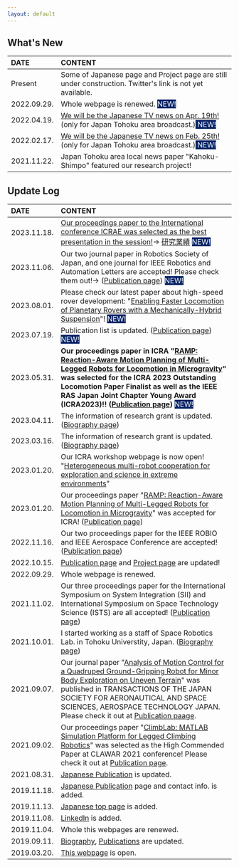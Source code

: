 ```yaml
---
layout: default
---
```




## What's New

| DATE         | CONTENT           |
|:-------------|:------------------|
| Present | Some of Japanese page and Project page are still under construction. Twitter's link is not yet available.  |
| 2022.09.29. | Whole webpage is renewed. <span style="background-color:#002266"> <span style="color: white"> NEW! </span> </span> |
| 2022.04.19. | [We will be the Japanese TV news on Apr. 19th!](https://www.mech.tohoku.ac.jp/news220419_1/) (only for Japan Tohoku area broadcast.)<span style="background-color:#002266"> <span style="color: white"> NEW! </span> </span> |
| 2022.02.17. | [We will be the Japanese TV news on Feb. 25th!](https://www.mech.tohoku.ac.jp/news210222/) (only for Japan Tohoku area broadcast.)<span style="background-color:#002266"> <span style="color: white"> NEW! </span> </span> |
| 2021.11.22. | Japan Tohoku area local news paper "Kahoku-Shimpo" featured our research project! |


## Update Log

| DATE        | CONTENT          |
|:------------|:------------------|
| 2023.11.18. | [Our proceedings paper to the International conference ICRAE was selected as the best presentation in the session!](https://www.mech.tohoku.ac.jp/prize231122/)→ [研究業績](./pub.html) <span style="background-color:#002266"> <span style="color: white"> NEW! </span> </span>|
| 2023.11.06. | Our two journal paper in Robotics Society of Japan, and one journal for IEEE Robotics and Automation Letters are accepted! Please check them out!→ ([Publication page](./pub.html)) <span style="background-color:#002266"> <span style="color: white"> NEW! </span> </span>|
| 2023.08.01. | Please check our latest paper about high-speed rover development: "<a href="https://arxiv.org/pdf/2307.04494.pdf" target="_blank">Enabling Faster Locomotion of Planetary Rovers with a Mechanically-Hybrid Suspension</a>"! <span style="background-color:#002266"> <span style="color: white"> NEW! </span> </span>|
| 2023.07.19. | Publication list is updated. ([Publication page](./pub.html)) <span style="background-color:#002266"> <span style="color: white"> NEW! </span> </span>|
| 2023.05.31. | **Our proceedings paper in ICRA "[RAMP: Reaction-Aware Motion Planning of Multi-Legged Robots for Locomotion in Microgravity](https://arxiv.org/abs/2301.07996)" was selected for the ICRA 2023 Outstanding Locomotion Paper Finalist as well as the IEEE RAS Japan Joint Chapter Young Award (ICRA2023)!! ([Publication page](./pub.html))** <span style="background-color:#002266"> <span style="color: white"> NEW! </span> </span>|
| 2023.04.11. | The information of research grant is updated. ([Biography page](./bio.html)) |
| 2023.03.16. | The information of research grant is updated. ([Biography page](./bio.html)) |
| 2023.01.20. | Our ICRA workshop webpage is now open! "[Heterogeneous multi-robot cooperation for exploration and science in extreme environments](https://espace.epfl.ch/hermes/)" |
| 2023.01.20. | Our proceedings paper "[RAMP: Reaction-Aware Motion Planning of Multi-Legged Robots for Locomotion in Microgravity](https://arxiv.org/abs/2301.07996)" was accepted for ICRA! ([Publication page](./pub.html)) |
| 2022.11.16. | Our two proceedings paper for the IEEE ROBIO and IEEE Aerospace Conference are accepted! ([Publication page](./pub.html)) |
| 2022.10.15. | [Publication page](./pub.html) and [Project page](./proj.html) are updated! |
| 2022.09.29. | Whole webpage is renewed. |
| 2021.11.02. | Our three proceedings paper for the International Symposium on System Integration (SII) and International Symposium on Space Technology Science (ISTS) are all accepted! ([Publication page](./pub.html)) |
| 2021.10.01. | I started working as a staff of Space Robotics Lab. in Tohoku Universtity, Japan. ([Biography page](./bio.html)) |
| 2021.09.07. | Our journal paper "[Analysis of Motion Control for a Quadruped Ground-Gripping Robot for Minor Body Exploration on Uneven Terrain](https://www.jstage.jst.go.jp/article/tastj/19/5/19_19.794/_article)" was published in TRANSACTIONS OF THE JAPAN SOCIETY FOR AERONAUTICAL AND SPACE SCIENCES, AEROSPACE TECHNOLOGY JAPAN. Please check it out at [Publication paage](./pub.html).  |
| 2021.09.02. | Our proceedings paper "[ClimbLab: MATLAB Simulation Platform for Legged Climbing Robotics](https://link.springer.com/chapter/10.1007/978-3-030-86294-7_20)" was selected as the High Commended Paper at CLAWAR 2021 conference! Please check it out at [Publication page](./pub.html). |
| 2021.08.31. | [Japanese Publication](./pub_j.html) is updated.  |
| 2019.11.18. | [Japanese Publication](./pub_j.html) page and contact info. is added.  |
| 2019.11.13. | [Japanese top page](./index_j.html) is added.  |
| 2019.11.08. | [LinkedIn](https://www.linkedin.com/in/unoken/) is added.  |
| 2019.11.04. | Whole this webpages are renewed.  |
| 2019.09.11. | [Biography](./bio.html), [Publications](./pub.html) are updated.  |
| 2019.03.20. | [This webpage](./index.html) is open.  |